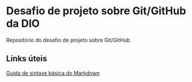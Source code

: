 # Desafio de projeto sobre Git/GitHub da DIO
Repositório do desafio de projeto sobre Git/GitHub

## Links úteis

[Guida de sintaxe básica do Markdown](https://www.markdownguide.org/basic-syntax/)
